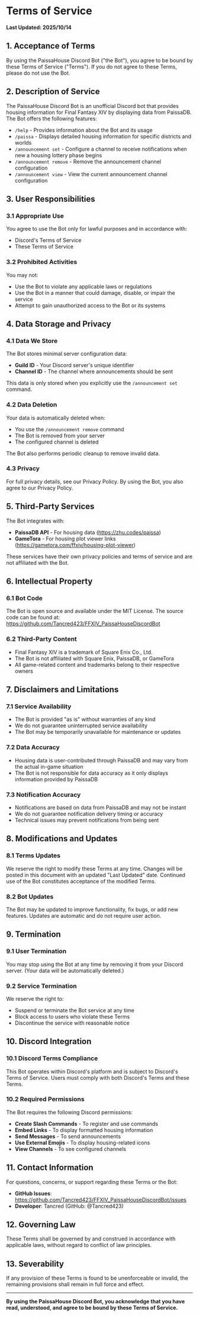# Terms of Service

**Last Updated: 2025/10/14**

## 1. Acceptance of Terms

By using the PaissaHouse Discord Bot ("the Bot"), you agree to be bound by these
Terms of Service ("Terms"). If you do not agree to these Terms, please do not
use the Bot.

## 2. Description of Service

The PaissaHouse Discord Bot is an unofficial Discord bot that provides housing
information for Final Fantasy XIV by displaying data from PaissaDB. The Bot
offers the following features:

- `/help` - Provides information about the Bot and its usage
- `/paissa` - Displays detailed housing information for specific districts and
  worlds
- `/announcement set` - Configure a channel to receive notifications when new a
  housing lottery phase begins
- `/announcement remove` - Remove the announcement channel configuration
- `/announcement view` - View the current announcement channel configuration

## 3. User Responsibilities

### 3.1 Appropriate Use

You agree to use the Bot only for lawful purposes and in accordance with:

- Discord's Terms of Service
- These Terms of Service

### 3.2 Prohibited Activities

You may not:

- Use the Bot to violate any applicable laws or regulations
- Use the Bot in a manner that could damage, disable, or impair the service
- Attempt to gain unauthorized access to the Bot or its systems

## 4. Data Storage and Privacy

### 4.1 Data We Store

The Bot stores minimal server configuration data:

- **Guild ID** - Your Discord server's unique identifier
- **Channel ID** - The channel where announcements should be sent

This data is only stored when you explicitly use the `/announcement set`
command.

### 4.2 Data Deletion

Your data is automatically deleted when:

- You use the `/announcement remove` command
- The Bot is removed from your server
- The configured channel is deleted

The Bot also performs periodic cleanup to remove invalid data.

### 4.3 Privacy

For full privacy details, see our Privacy Policy. By using the Bot, you also
agree to our Privacy Policy.

## 5. Third-Party Services

The Bot integrates with:

- **PaissaDB API** - For housing data (https://zhu.codes/paissa)
- **GameTora** - For housing plot viewer links
  (https://gametora.com/ffxiv/housing-plot-viewer)

These services have their own privacy policies and terms of service and are not
affiliated with the Bot.

## 6. Intellectual Property

### 6.1 Bot Code

The Bot is open source and available under the MIT License. The source code can
be found at: https://github.com/Tancred423/FFXIV_PaissaHouseDiscordBot

### 6.2 Third-Party Content

- Final Fantasy XIV is a trademark of Square Enix Co., Ltd.
- The Bot is not affiliated with Square Enix, PaissaDB, or GameTora
- All game-related content and trademarks belong to their respective owners

## 7. Disclaimers and Limitations

### 7.1 Service Availability

- The Bot is provided "as is" without warranties of any kind
- We do not guarantee uninterrupted service availability
- The Bot may be temporarily unavailable for maintenance or updates

### 7.2 Data Accuracy

- Housing data is user-contributed through PaissaDB and may vary from the actual
  in-game situation
- The Bot is not responsible for data accuracy as it only displays information
  provided by PaissaDB

### 7.3 Notification Accuracy

- Notifications are based on data from PaissaDB and may not be instant
- We do not guarantee notification delivery timing or accuracy
- Technical issues may prevent notifications from being sent

## 8. Modifications and Updates

### 8.1 Terms Updates

We reserve the right to modify these Terms at any time. Changes will be posted
in this document with an updated "Last Updated" date. Continued use of the Bot
constitutes acceptance of the modified Terms.

### 8.2 Bot Updates

The Bot may be updated to improve functionality, fix bugs, or add new features.
Updates are automatic and do not require user action.

## 9. Termination

### 9.1 User Termination

You may stop using the Bot at any time by removing it from your Discord server.
(Your data will be automatically deleted.)

### 9.2 Service Termination

We reserve the right to:

- Suspend or terminate the Bot service at any time
- Block access to users who violate these Terms
- Discontinue the service with reasonable notice

## 10. Discord Integration

### 10.1 Discord Terms Compliance

This Bot operates within Discord's platform and is subject to Discord's Terms of
Service. Users must comply with both Discord's Terms and these Terms.

### 10.2 Required Permissions

The Bot requires the following Discord permissions:

- **Create Slash Commands** - To register and use commands
- **Embed Links** - To display formatted housing information
- **Send Messages** - To send announcements
- **Use External Emojis** - To display housing-related icons
- **View Channels** - To see configured channels

## 11. Contact Information

For questions, concerns, or support regarding these Terms or the Bot:

- **GitHub Issues**:
  https://github.com/Tancred423/FFXIV_PaissaHouseDiscordBot/issues
- **Developer**: Tancred (GitHub: @Tancred423)

## 12. Governing Law

These Terms shall be governed by and construed in accordance with applicable
laws, without regard to conflict of law principles.

## 13. Severability

If any provision of these Terms is found to be unenforceable or invalid, the
remaining provisions shall remain in full force and effect.

---

**By using the PaissaHouse Discord Bot, you acknowledge that you have read,
understood, and agree to be bound by these Terms of Service.**
